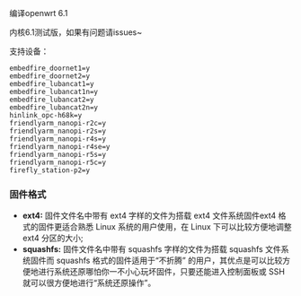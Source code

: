 编译openwrt 6.1

内核6.1测试版，如果有问题请issues~

支持设备：
```
embedfire_doornet1=y
embedfire_doornet2=y
embedfire_lubancat1=y
embedfire_lubancat1n=y
embedfire_lubancat2=y
embedfire_lubancat2n=y
hinlink_opc-h68k=y
friendlyarm_nanopi-r2c=y
friendlyarm_nanopi-r2s=y
friendlyarm_nanopi-r4s=y
friendlyarm_nanopi-r4se=y
friendlyarm_nanopi-r5s=y
friendlyarm_nanopi-r5c=y
firefly_station-p2=y
```

### 固件格式
- **ext4:** 固件文件名中带有 ext4 字样的文件为搭载 ext4 文件系统固件ext4 格式的固件更适合熟悉 Linux 系统的用户使用，在 Linux 下可以比较方便地调整 ext4 分区的大小;
- **squashfs:** 固件文件名中带有 squashfs 字样的文件为搭载 squashfs 文件系统固件而 squashfs 格式的固件适用于“不折腾” 的用户，其优点是可以比较方便地进行系统还原哪怕你一不小心玩坏固件，只要还能进入控制面板或 SSH就可以很方便地进行“系统还原操作”。
